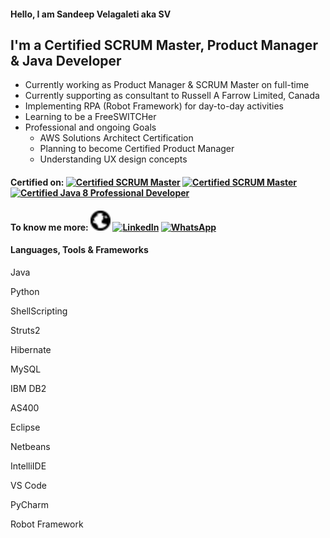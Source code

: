 #### Hello, I am Sandeep Velagaleti aka SV

## I'm a Certified SCRUM Master, Product Manager & Java Developer

- Currently working as Product Manager & SCRUM Master on full-time
- Currently supporting as consultant to Russell A Farrow Limited, Canada
- Implementing RPA (Robot Framework) for day-to-day activities
- Learning to be a FreeSWITCHer
- Professional and ongoing Goals
  - AWS Solutions Architect Certification
  - Planning to become Certified Product Manager
  - Understanding UX design concepts



#### Certified on:		[<img alt="Certified SCRUM Master" width="64px" src="https://bcert.me/bc/html/img/badges/generated/badge-7227.png"/>](https://bcert.me/bc/html/show-badge.html?b=thftdrkh)		[<img alt="Certified SCRUM Master" width="64px" src="https://d1.awsstatic.com/training-and-certification/Certification%20Badges/AWS-Certified_Cloud-Practitioner_512x512.bc006f14f986fa4f3ca238b0b62be458ce1fb5ce.png"/>]()		[<img alt="Certified Java 8 Professional Developer" width="64px" src="https://lbspak.com/wp-content/uploads/2020/04/oracle_professional.png"/>](https://bcert.me/bc/html/show-badge.html?b=thftdrkh)



#### To know me more:		[<img alt="Website" width="32px" src="https://raw.githubusercontent.com/iconic/open-iconic/master/svg/globe.svg" />](http://sandeepv.tech.s3-website.ap-south-1.amazonaws.com)		[<img  alt="LinkedIn" width="32px" src="https://cdn.jsdelivr.net/npm/simple-icons@v3/icons/linkedin.svg" />](https://www.linkedin.com/in/sv-1991/)		[<img alt="WhatsApp" width="32px" src="https://img.icons8.com/pastel-glyph/2x/whatsapp.png" />](https://wa.me/919346620115)



#### Languages, Tools & Frameworks

Java

Python

ShellScripting

Struts2

Hibernate

MySQL

IBM DB2

AS400

Eclipse

Netbeans

IntelliIDE

VS Code

PyCharm

Robot Framework


